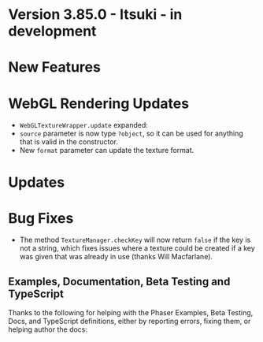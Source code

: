 # Version 3.85.0 - Itsuki - in development

# New Features

# WebGL Rendering Updates

* `WebGLTextureWrapper.update` expanded:
* `source` parameter is now type `?object`, so it can be used for anything that is valid in the constructor.
* New `format` parameter can update the texture format.

# Updates

# Bug Fixes

* The method `TextureManager.checkKey` will now return `false` if the key is not a string, which fixes issues where a texture could be created if a key was given that was already in use (thanks Will Macfarlane).

## Examples, Documentation, Beta Testing and TypeScript

Thanks to the following for helping with the Phaser Examples, Beta Testing, Docs, and TypeScript definitions, either by reporting errors, fixing them, or helping author the docs:

